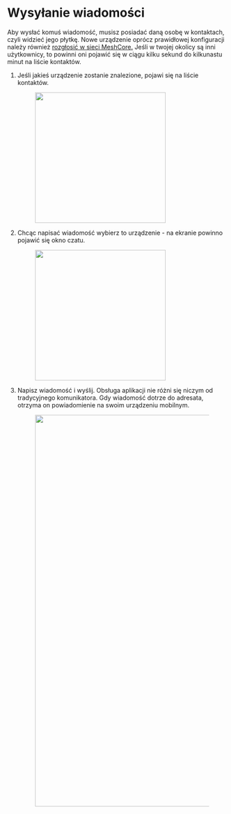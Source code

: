 # Wysyłanie wiadomości

Aby wysłać komuś wiadomość, musisz posiadać daną osobę w kontaktach, czyli widzieć jego płytkę. Nowe urządzenie oprócz prawidłowej konfiguracji należy również <a href="/zaawansowane/zarzadzanie/wysyalnieReklam"> rozgłosić w sieci MeshCore.</a> Jeśli w twojej okolicy są inni użytkownicy, to powinni oni pojawić się w ciągu kilku sekund do kilkunastu minut na liście kontaktów.

1. Jeśli jakieś urządzenie zostanie znalezione, pojawi się na liście kontaktów. 
    <figure markdown="span">
        <img src="/jakZaczac/img/wysylanieWiadomosci/1.webp" width="300px">
    </figure>

2. Chcąc napisać wiadomość wybierz to urządzenie - na ekranie powinno pojawić się okno czatu. 
    <figure markdown="span">
        <img src="/jakZaczac/img/wysylanieWiadomosci/2.webp" width="300px">
    </figure>

3. Napisz wiadomość i wyślij. Obsługa aplikacji nie różni się niczym od tradycyjnego komunikatora. Gdy wiadomość dotrze do adresata, otrzyma on powiadomienie na swoim urządzeniu mobilnym. 
    <figure markdown="span">
        <img src="/jakZaczac/img/wysylanieWiadomosci/3.webp" width="900px">
    </figure>
